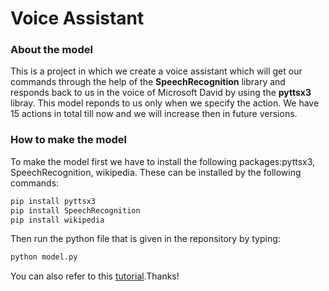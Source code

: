 # Voice Assistant
### About the model
This is a project in which we create a voice assistant which will get our commands through the help of the <b>SpeechRecognition</b> library and responds back to us in the voice of Microsoft David by using the <b>pyttsx3</b> libray. This model reponds to us only when we specify the action. We have 15 actions in total till now and we will increase then in future versions.
### How to make the model
To make the model first we have to install the following packages:pyttsx3, SpeechRecognition, wikipedia. These can be installed by the following commands:
```bash
pip install pyttsx3
pip install SpeechRecognition
pip install wikipedia
```
Then run the python file that is given in the reponsitory by typing:
```bash
python model.py
```
You can also refer to this <a href="https://www.youtube.com/watch?v=Lp9Ftuq2sVI">tutorial</a>.Thanks!

